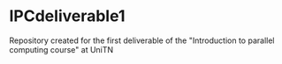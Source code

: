 # IPCdeliverable1
Repository created for the first deliverable of the "Introduction to parallel computing course" at UniTN
